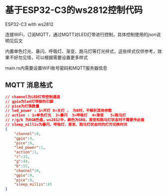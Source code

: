 # 基于ESP32-C3的ws2812控制代码

ESP32-C3 with ws2812

连接WiFi，订阅MQTT，通过MQTT对LED灯带进行控制，具体控制使用的json说明见后文

内置单色灯光、暴闪、呼吸灯、渐变、跑马灯等灯光样式，这些样式仅供参考，效果不好勿见怪，可以根据需要设置更多样式

main.rs内需要设置WiFi账号密码和MQTT服务器信息

## MQTT 消息格式

```json
// channel为LED灯带控制通道
// gpio为led灯带接的引脚
// pice为灯珠数量
// led_power : 1=开灯 0=关灯 ， 为0时，不解析其他参数
// action : 1=单色灯光  2=暴闪  3=呼吸灯  4=渐变   5=跑马灯
// r/g/b 为RGB色值，ws2812中，颜色为GRB，渐变和跑马灯状态时不需要传此值
// sleep_millis为暴闪、呼吸灯、渐变、跑马灯状态时的灯光切换时间
{
    "channel":0,
    "gpio":9,
    "pice":8,
    "led_power":1,    
    "action":1,   
    "r":33,
    "g":44,
    "b":55,
    "channel":0,
    "gpio":9,
    "pice":8,
    "sleep_millis":45
}
```
